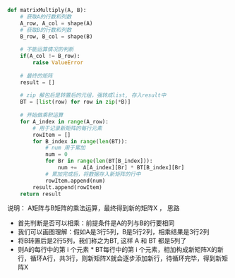 ```python
def matrixMultiply(A, B):
    # 获取A的行数和列数
    A_row, A_col = shape(A)
    # 获取B的行数和列数
    B_row, B_col = shape(B)
    
    # 不能运算情况的判断
    if(A_col != B_row):
        raise ValueError
        
    # 最终的矩阵
    result = []
    
    # zip 解包后是转置后的元组，强转成list, 存入result中
    BT = [list(row) for row in zip(*B)] 
    
    # 开始做乘积运算 
    for A_index in range(A_row):
        # 用于记录新矩阵的每行元素
        rowItem = []
        for B_index in range(len(BT)):  
            # num 用于累加
            num = 0     
            for Br in range(len(BT[B_index])):  
                num +=  A[A_index][Br] * BT[B_index][Br]
            # 累加完成后，将数据存入新矩阵的行中
            rowItem.append(num)  
        result.append(rowItem)  
    return result
```

说明： A矩阵与B矩阵的乘法运算，最终得到新的矩阵X ， 思路

- 首先判断是否可以相乘：前提条件是A的列与B的行要相同
- 我们可以画图理解：假如A是3行5列，B是5行2列，相乘结果是3行2列
- 将B转置后是2行5列，我们称之为BT, 这样 A 和 BT 都是5列了
- 则A的每行中的第 i 个元素 * BT每行中的第 i 个元素，相加构成新矩阵X的新行，循环A行，共3行，则新矩阵X就会逐步添加新行，待循环完毕，得到新矩阵X